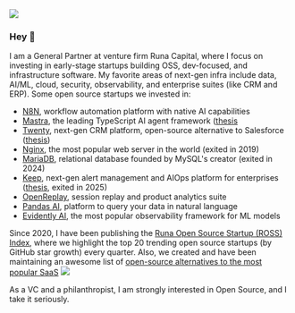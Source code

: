 <img referrerpolicy="no-referrer-when-downgrade" src="https://static.scarf.sh/a.png?x-pxid=0d19db1d-d421-485a-b6fd-480828e264d6" />

### Hey 👋 

I am a General Partner at venture firm Runa Capital, where I focus on investing in early-stage startups building OSS, dev-focused, and infrastructure software. My favorite areas of next-gen infra include data, AI/ML, cloud, security, observability, and enterprise suites (like CRM and ERP). Some open source startups we invested in:

* [N8N](https://github.com/n8n-io/n8n), workflow automation platform with native AI capabilities
* [Mastra](https://github.com/mastra-ai/mastra), the leading TypeScript AI agent framework ([thesis](https://kvinogradov.com/mastra/)
* [Twenty](https://github.com/twentyhq/twenty), next-gen CRM platform, open-source alternative to Salesforce ([thesis](https://kvinogradov.com/twenty/))
* [Nginx](https://github.com/nginx/nginx), the most popular web server in the world (exited in 2019)
* [MariaDB](https://github.com/MariaDB/server), relational database founded by MySQL's creator (exited in 2024)
* [Keep](https://github.com/keephq/keep), next-gen alert management and AIOps platform for enterprises ([thesis](https://kvinogradov.com/keep/), exited in 2025)
* [OpenReplay](https://github.com/openreplay/openreplay/), session replay and product analytics suite
* [Pandas AI](https://github.com/Sinaptik-AI/pandas-ai), platform to query your data in natural language
* [Evidently AI](https://github.com/evidentlyai/evidently), the most popular observability framework for ML models

Since 2020, I have been publishing the [Runa Open Source Startup (ROSS) Index](https://runacap.com/ross-index/), where we highlight the top 20 trending open source startups (by GitHub star growth) every quarter. Also, we created and have been maintaining an awesome list of [open-source alternatives to the most popular SaaS](https://github.com/RunaCapital/awesome-oss-alternatives) <img src="https://img.shields.io/github/stars/RunaCapital/awesome-oss-alternatives?style=social"/>

As a VC and a philanthropist, I am strongly interested in Open Source, and I take it seriously.
